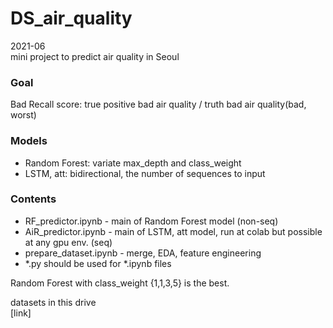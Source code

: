 # DS_air_quality

2021-06  
mini project to predict air quality in Seoul

### Goal
Bad Recall score: true positive bad air quality / truth bad air quality(bad, worst)

### Models
- Random Forest: variate max_depth and class_weight
- LSTM, att: bidirectional, the number of sequences to input

### Contents  
- RF_predictor.ipynb - main of Random Forest model (non-seq)  
- AiR_predictor.ipynb - main of LSTM, att model, run at colab but possible at any gpu env. (seq)  
- prepare_dataset.ipynb - merge, EDA, feature engineering  
- *.py should be used for *.ipynb files  

Random Forest with class_weight {1,1,3,5} is the best.


datasets in this drive  
[link]
